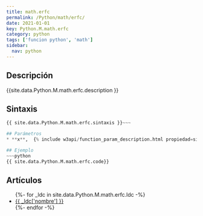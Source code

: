 ```yaml
---
title: math.erfc
permalink: /Python/math/erfc/
date: 2021-01-01
key: Python.M.math.erfc
category: python
tags: ['funcion python', 'math']
sidebar: 
  nav: python
---
```


## Descripción
{{site.data.Python.M.math.erfc.description }}

## Sintaxis
~~~python
{{ site.data.Python.M.math.erfc.sintaxis }}~~~

## Parámetros
* **x**,  {% include w3api/function_param_description.html propiedad=site.data.Python.M.math.erfc valor="x" %}

## Ejemplo
~~~python
{{ site.data.Python.M.math.erfc.code}}
~~~

## Artículos
<ul>
{%- for _ldc in site.data.Python.M.math.erfc.ldc -%}
   <li>
       <a href="{{_ldc['url'] }}">{{ _ldc['nombre'] }}</a>
   </li>
{%- endfor -%}
</ul>
